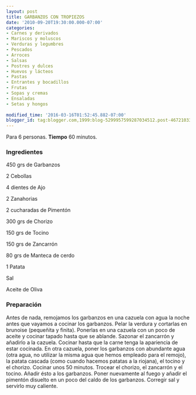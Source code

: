 ```yaml
---
layout: post
title: GARBANZOS CON TROPIEZOS
date: '2010-09-20T19:30:00.000-07:00'
categories:
- Carnes y derivados
- Mariscos y moluscos
- Verduras y legumbres
- Pescados
- Arroces
- Salsas
- Postres y dulces
- Huevos y lácteos
- Pastas
- Entrantes y bocadillos
- Frutas
- Sopas y cremas
- Ensaladas
- Setas y hongos
 
modified_time: '2016-03-16T01:52:45.882-07:00'
blogger_id: tag:blogger.com,1999:blog-5299957599287034512.post-4672103380372146809
---
```


Para 6 personas.
<b>Tiempo</b> 60 minutos.

<h3>Ingredientes</h3>

450 grs de Garbanzos

2 Cebollas

4 dientes de Ajo

2 Zanahorias

2 cucharadas de Pimentón

300 grs de Chorizo

150 grs de Tocino

150 grs de Zancarrón

80 grs de Manteca de cerdo

1 Patata

Sal

Aceite de Oliva

<h3>Preparación</h3>

Antes de nada, remojamos los garbanzos en una cazuela con agua la noche antes que vayamos a cocinar los garbanzos. Pelar la verdura y cortarlas en brunoise (pequeñita y finita). Ponerlas en una cazuela con un poco de aceite y cocinar tapado hasta que se ablande. Sazonar el zancarrón y añadirlo a la cazuela. Cocinar hasta que la carne tenga la apariencia de estar cocinada. En otra cazuela, poner los garbanzos con abundante agua (otra agua, no utilizar la misma agua que hemos empleado para el remojo), la patata cascada (como cuando hacemos patatas a la riojana), el tocino y el chorizo. Cocinar unos 50 minutos. Trocear el chorizo, el zancarrón y el tocino. Añadir ésto a los garbanzos. Poner nuevamente al fuego y añadir el pimentón disuelto en un poco del caldo de los garbanzos. Corregir sal y servirlo muy caliente.

